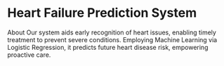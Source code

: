 # Heart Failure Prediction System
 About Our system aids early recognition of heart issues, enabling timely treatment to prevent severe conditions. Employing Machine Learning via Logistic Regression, it predicts future heart disease risk, empowering proactive care.
